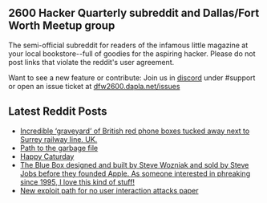 ## 2600 Hacker Quarterly subreddit and Dallas/Fort Worth Meetup group
The semi-official subreddit for readers of the infamous little magazine at your local bookstore--full of goodies for the aspiring hacker. Please do not post links that violate the reddit's user agreement.

Want to see a new feature or contribute: 
Join us in [discord](https://dfw2600.dapla.net/chat) under #support or open an issue ticket at [dfw2600.dapla.net/issues](https://dfw2600.dapla.net/issues)

## Latest Reddit Posts
<!-- BLOG-POST-LIST:START -->
- [Incredible ‘graveyard’ of British red phone boxes tucked away next to Surrey railway line. UK.](https://www.reddit.com/r/2600/comments/12qjq26/incredible_graveyard_of_british_red_phone_boxes/)
- [Path to the garbage file](https://www.reddit.com/r/2600/comments/12pkwxd/path_to_the_garbage_file/)
- [Happy Caturday](https://www.reddit.com/r/2600/comments/12n9p4d/happy_caturday/)
- [The Blue Box designed and built by Steve Wozniak and sold by Steve Jobs before they founded Apple. As someone interested in phreaking since 1995, I love this kind of stuff!](https://www.reddit.com/r/2600/comments/12n876l/the_blue_box_designed_and_built_by_steve_wozniak/)
- [New exploit path for no user interaction attacks paper](https://www.reddit.com/r/2600/comments/12kny7m/new_exploit_path_for_no_user_interaction_attacks/)
<!-- BLOG-POST-LIST:END -->

